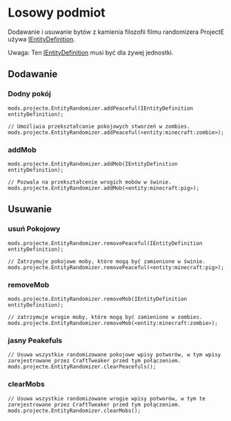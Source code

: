 # Losowy podmiot

Dodawanie i usuwanie bytów z kamienia filozofii filmu randomizera ProjectE używa [IEntityDefinition](/Vanilla/Entities/IEntityDefinition/).

Uwaga: Ten [IEntityDefinition](/Vanilla/Entities/IEntityDefinition/) musi być dla żywej jednostki.

## Dodawanie

### Dodny pokój

```zenscript
mods.projecte.EntityRandomizer.addPeaceful(IEntityDefinition entityDefinition);

// Umożliwia przekształcanie pokojowych stworzeń w zombies. 
mods.projecte.EntityRandomizer.addPeaceful(<entity:minecraft:zombie>);
```

### addMob

```zenscript
mods.projecte.EntityRandomizer.addMob(IEntityDefinition entityDefinition);

// Pozwala na przekształcenie wrogich mobów w świnie.
mods.projecte.EntityRandomizer.addMob(<entity:minecraft:pig>);
```

## Usuwanie

### usuń Pokojowy

```zenscript
mods.projecte.EntityRandomizer.removePeaceful(IEntityDefinition entityDefinition);

// Zatrzymuje pokojowe moby, które mogą być zamienione w świnie.
mods.projecte.EntityRandomizer.removePeaceful(<entity:minecraft:pig>);
```

### removeMob

```zenscript
mods.projecte.EntityRandomizer.removeMob(IEntityDefinition entityDefinition);

// zatrzymuje wrogie moby, które mogą być zamienione w zombies.
mods.projecte.EntityRandomizer.removeMob(<entity:minecraft:zombie>);
```

### jasny Peakefuls

```zenscript
// Usuwa wszystkie randomizowane pokojowe wpisy potworów, w tym wpisy zarejestrowane przez CraftTweaker przed tym połączeniem.
mods.projecte.EntityRandomizer.clearPeacefuls();
```

### clearMobs

```zenscript
// Usuwa wszystkie randomizowane wrogie wpisy potworów, w tym te zarejestrowane przez CraftTweaker przed tym połączeniem.
mods.projecte.EntityRandomizer.clearMobs();
```